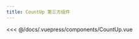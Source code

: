 ```yaml
---
title: CountUp 第三方组件
---
```


<CountUp :endVal="2020" />
<<< @/docs/.vuepress/components/CountUp.vue
